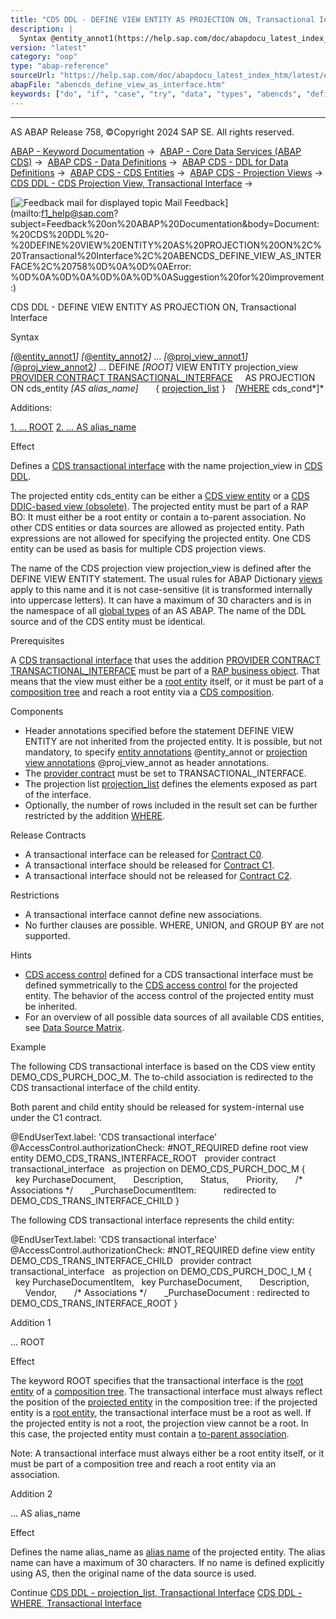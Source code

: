 ```yaml
---
title: "CDS DDL - DEFINE VIEW ENTITY AS PROJECTION ON, Transactional Interface"
description: |
  Syntax @entity_annot1(https://help.sap.com/doc/abapdocu_latest_index_htm/latest/en-US/abencds_f1_entity_annotations.htm) @entity_annot2(https://help.sap.com/doc/abapdocu_latest_index_htm/latest/en-US/abencds_f1_entity_annotations.htm) ... @proj_view_annot1(https://help.
version: "latest"
category: "oop"
type: "abap-reference"
sourceUrl: "https://help.sap.com/doc/abapdocu_latest_index_htm/latest/en-US/abencds_define_view_as_interface.htm"
abapFile: "abencds_define_view_as_interface.htm"
keywords: ["do", "if", "case", "try", "data", "types", "abencds", "define", "view", "interface"]
---
```


* * *

AS ABAP Release 758, ©Copyright 2024 SAP SE. All rights reserved.

[ABAP - Keyword Documentation](https://help.sap.com/doc/abapdocu_latest_index_htm/latest/en-US/abenabap.htm) →  [ABAP - Core Data Services (ABAP CDS)](https://help.sap.com/doc/abapdocu_latest_index_htm/latest/en-US/abencds.htm) →  [ABAP CDS - Data Definitions](https://help.sap.com/doc/abapdocu_latest_index_htm/latest/en-US/abencds_entities.htm) →  [ABAP CDS - DDL for Data Definitions](https://help.sap.com/doc/abapdocu_latest_index_htm/latest/en-US/abencds_f1_ddl_syntax.htm) →  [ABAP CDS - CDS Entities](https://help.sap.com/doc/abapdocu_latest_index_htm/latest/en-US/abencds_view_entity.htm) →  [ABAP CDS - Projection Views](https://help.sap.com/doc/abapdocu_latest_index_htm/latest/en-US/abencds_proj_views.htm) →  [CDS DDL - CDS Projection View, Transactional Interface](https://help.sap.com/doc/abapdocu_latest_index_htm/latest/en-US/abencds_pv_transactional_interface.htm) → 

 [![](Mail.gif?object=Mail.gif "Feedback mail for displayed topic") Mail Feedback](mailto:f1_help@sap.com?subject=Feedback%20on%20ABAP%20Documentation&body=Document:%20CDS%20DDL%20-%20DEFINE%20VIEW%20ENTITY%20AS%20PROJECTION%20ON%2C%20Transactional%20Interface%2C%20ABENCDS_DEFINE_VIEW_AS_INTERFACE%2C%20758%0D%0A%0D%0AError:
%0D%0A%0D%0A%0D%0A%0D%0ASuggestion%20for%20improvement:)

CDS DDL - DEFINE VIEW ENTITY AS PROJECTION ON, Transactional Interface

Syntax

*\[*[@entity\_annot1](https://help.sap.com/doc/abapdocu_latest_index_htm/latest/en-US/abencds_f1_entity_annotations.htm)*\]*
*\[*[@entity\_annot2](https://help.sap.com/doc/abapdocu_latest_index_htm/latest/en-US/abencds_f1_entity_annotations.htm)*\]*
...
*\[*[@proj\_view\_annot1](https://help.sap.com/doc/abapdocu_latest_index_htm/latest/en-US/abencds_proj_view_annotations.htm)*\]*
*\[*[@proj\_view\_annot2](https://help.sap.com/doc/abapdocu_latest_index_htm/latest/en-US/abencds_proj_view_annotations.htm)*\]*
...
DEFINE *\[*ROOT*\]* VIEW ENTITY projection\_view
  [PROVIDER CONTRACT TRANSACTIONAL\_INTERFACE](https://help.sap.com/doc/abapdocu_latest_index_htm/latest/en-US/abencds_pv_provider_contract.htm)
    AS PROJECTION ON cds\_entity *\[*AS alias\_name*\]*
      { [projection\_list](https://help.sap.com/doc/abapdocu_latest_index_htm/latest/en-US/abencds_element_list_interface.htm) }
   *\[*[WHERE](https://help.sap.com/doc/abapdocu_latest_index_htm/latest/en-US/abencds_interface_cond_expr.htm) cds\_cond*\]*

Additions:

[1\. ... ROOT](#!ABAP_ADDITION_1@1@)
[2\. ... AS alias\_name](#!ABAP_ADDITION_2@2@)

Effect

Defines a [CDS transactional interface](https://help.sap.com/doc/abapdocu_latest_index_htm/latest/en-US/abencds_trans_interface_glosry.htm "Glossary Entry") with the name projection\_view in [CDS DDL](https://help.sap.com/doc/abapdocu_latest_index_htm/latest/en-US/abencds_ddl_glosry.htm "Glossary Entry").

The projected entity cds\_entity can be either a [CDS view entity](https://help.sap.com/doc/abapdocu_latest_index_htm/latest/en-US/abencds_v2_view_glosry.htm "Glossary Entry") or a [CDS DDIC-based view (obsolete)](https://help.sap.com/doc/abapdocu_latest_index_htm/latest/en-US/abencds_v1_view_glosry.htm "Glossary Entry"). The projected entity must be part of a RAP BO: It must either be a root entity or contain a to-parent association. No other CDS entities or data sources are allowed as projected entity. Path expressions are not allowed for specifying the projected entity. One CDS entity can be used as basis for multiple CDS projection views.

The name of the CDS projection view projection\_view is defined after the DEFINE VIEW ENTITY statement. The usual rules for ABAP Dictionary [views](https://help.sap.com/doc/abapdocu_latest_index_htm/latest/en-US/abenddic_views.htm) apply to this name and it is not case-sensitive (it is transformed internally into uppercase letters). It can have a maximum of 30 characters and is in the namespace of all [global types](https://help.sap.com/doc/abapdocu_latest_index_htm/latest/en-US/abenglobal_type_glosry.htm "Glossary Entry") of an AS ABAP. The name of the DDL source and of the CDS entity must be identical.

Prerequisites

A [CDS transactional interface](https://help.sap.com/doc/abapdocu_latest_index_htm/latest/en-US/abencds_trans_interface_glosry.htm "Glossary Entry") that uses the addition [PROVIDER CONTRACT TRANSACTIONAL\_INTERFACE](https://help.sap.com/doc/abapdocu_latest_index_htm/latest/en-US/abencds_pv_provider_contract.htm) must be part of a [RAP business object](https://help.sap.com/doc/abapdocu_latest_index_htm/latest/en-US/abenrap_bo_glosry.htm "Glossary Entry"). That means that the view must either be a [root entity](https://help.sap.com/doc/abapdocu_latest_index_htm/latest/en-US/abenroot_entity_glosry.htm "Glossary Entry") itself, or it must be part of a [composition tree](https://help.sap.com/doc/abapdocu_latest_index_htm/latest/en-US/abencds_composition_tree_glosry.htm "Glossary Entry") and reach a root entity via a [CDS composition](https://help.sap.com/doc/abapdocu_latest_index_htm/latest/en-US/abencds_composition_glosry.htm "Glossary Entry").

Components

-   Header annotations specified before the statement DEFINE VIEW ENTITY are not inherited from the projected entity. It is possible, but not mandatory, to specify [entity annotations](https://help.sap.com/doc/abapdocu_latest_index_htm/latest/en-US/abencds_f1_entity_annotations.htm) @entity\_annot or [projection view annotations](https://help.sap.com/doc/abapdocu_latest_index_htm/latest/en-US/abencds_proj_view_annotations.htm) @proj\_view\_annot as header annotations.
-   The [provider contract](https://help.sap.com/doc/abapdocu_latest_index_htm/latest/en-US/abencds_pv_provider_contract.htm) must be set to TRANSACTIONAL\_INTERFACE.
-   The projection list [projection\_list](https://help.sap.com/doc/abapdocu_latest_index_htm/latest/en-US/abencds_element_list_interface.htm) defines the elements exposed as part of the interface.
-   Optionally, the number of rows included in the result set can be further restricted by the addition [WHERE](https://help.sap.com/doc/abapdocu_latest_index_htm/latest/en-US/abencds_interface_cond_expr.htm).

Release Contracts

-   A transactional interface can be released for [Contract C0](https://help.sap.com/doc/abapdocu_latest_index_htm/latest/en-US/abenc0_contract_glosry.htm "Glossary Entry").
-   A transactional interface should be released for [Contract C1](https://help.sap.com/doc/abapdocu_latest_index_htm/latest/en-US/abenc1_contract_glosry.htm "Glossary Entry").
-   A transactional interface should not be released for [Contract C2](https://help.sap.com/doc/abapdocu_latest_index_htm/latest/en-US/abenc2_contract_glosry.htm "Glossary Entry").

Restrictions

-   A transactional interface cannot define new associations.
-   No further clauses are possible. WHERE, UNION, and GROUP BY are not supported.

Hints

-   [CDS access control](https://help.sap.com/doc/abapdocu_latest_index_htm/latest/en-US/abencds_access_control_glosry.htm "Glossary Entry") defined for a CDS transactional interface must be defined symmetrically to the [CDS access control](https://help.sap.com/doc/abapdocu_latest_index_htm/latest/en-US/abencds_access_control_glosry.htm "Glossary Entry") for the projected entity. The behavior of the access control of the projected entity must be inherited.
-   For an overview of all possible data sources of all available CDS entities, see [Data Source Matrix](https://help.sap.com/doc/abapdocu_latest_index_htm/latest/en-US/abencds_data_source_matrix.htm).

Example

The following CDS transactional interface is based on the CDS view entity DEMO\_CDS\_PURCH\_DOC\_M. The to-child association is redirected to the CDS transactional interface of the child entity.

Both parent and child entity should be released for system-internal use under the C1 contract.

@EndUserText.label: 'CDS transactional interface'
@AccessControl.authorizationCheck: #NOT\_REQUIRED
define root view entity DEMO\_CDS\_TRANS\_INTERFACE\_ROOT
  provider contract transactional\_interface
  as projection on DEMO\_CDS\_PURCH\_DOC\_M
{
  key PurchaseDocument,
      Description,
      Status,
      Priority,
      /\* Associations \*/
      \_PurchaseDocumentItem:  
        redirected to DEMO\_CDS\_TRANS\_INTERFACE\_CHILD
}

The following CDS transactional interface represents the child entity:

@EndUserText.label: 'CDS transactional interface'
@AccessControl.authorizationCheck: #NOT\_REQUIRED
define view entity DEMO\_CDS\_TRANS\_INTERFACE\_CHILD
  provider contract transactional\_interface
  as projection on DEMO\_CDS\_PURCH\_DOC\_I\_M
{
  key PurchaseDocumentItem,
  key PurchaseDocument,
      Description,
      Vendor,
      /\* Associations \*/
      \_PurchaseDocument : redirected to DEMO\_CDS\_TRANS\_INTERFACE\_ROOT
}

Addition 1   

... ROOT

Effect

The keyword ROOT specifies that the transactional interface is the [root entity](https://help.sap.com/doc/abapdocu_latest_index_htm/latest/en-US/abenroot_entity_glosry.htm "Glossary Entry") of a [composition tree](https://help.sap.com/doc/abapdocu_latest_index_htm/latest/en-US/abencds_composition_tree_glosry.htm "Glossary Entry"). The transactional interface must always reflect the position of the [projected entity](https://help.sap.com/doc/abapdocu_latest_index_htm/latest/en-US/abencds_pv_projected_entity_glosry.htm "Glossary Entry") in the composition tree: if the projected entity is a [root entity](https://help.sap.com/doc/abapdocu_latest_index_htm/latest/en-US/abenroot_entity_glosry.htm "Glossary Entry"), the transactional interface must be a root as well. If the projected entity is not a root, the projection view cannot be a root. In this case, the projected entity must contain a [to-parent association](https://help.sap.com/doc/abapdocu_latest_index_htm/latest/en-US/abento_parent_association_glosry.htm "Glossary Entry").

Note: A transactional interface must always either be a root entity itself, or it must be part of a composition tree and reach a root entity via an association.

Addition 2   

... AS alias\_name

Effect

Defines the name alias\_name as [alias name](https://help.sap.com/doc/abapdocu_latest_index_htm/latest/en-US/abenalias_glosry.htm "Glossary Entry") of the projected entity. The alias name can have a maximum of 30 characters. If no name is defined explicitly using AS, then the original name of the data source is used.

Continue
[CDS DDL - projection\_list, Transactional Interface](https://help.sap.com/doc/abapdocu_latest_index_htm/latest/en-US/abencds_element_list_interface.htm)
[CDS DDL - WHERE, Transactional Interface](https://help.sap.com/doc/abapdocu_latest_index_htm/latest/en-US/abencds_interface_cond_expr.htm)